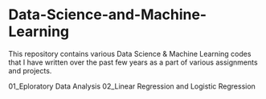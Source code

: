 # Data-Science-and-Machine-Learning

This repository contains various Data Science & Machine Learning codes that I have written over the past few years as a part of various assignments and projects.

01_Eploratory Data Analysis
02_Linear Regression and Logistic Regression
